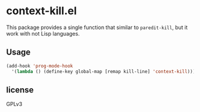 # context-kill.el

This package provides a single function that similar to
`paredit-kill`, but it work with not Lisp languages.

## Usage

``` lisp
(add-hook 'prog-mode-hook
  '(lambda () (define-key global-map [remap kill-line] 'context-kill)))
```

## license
GPLv3
